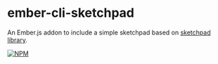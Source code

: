 # ember-cli-sketchpad

An Ember.js addon to include a simple sketchpad based on [sketchpad library](https://github.com/yiom/sketchpad/).

[![NPM](https://nodei.co/npm/ember-cli-sketchpad.png?downloads=true&downloadRank=true&stars=true)](https://nodei.co/npm/ember-cli-sketchpad/)
